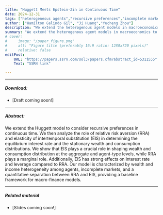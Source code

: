 ```yaml
---
title: "Huggett Meets Epstein-Zin in Continuous Time" 
date: 2024-12-31
tags: ["heterogeneous agents","recursive preferences","incomplete markets"]
author: ["Hamilton Galindo Gil", "Ji Huang","Yucheng Zhou"]
description: "We extend the heterogenous agent models in macroeconomics to consider recursive preferences in continuous time." 
summary: "We extend the heterogenous agent models in macroeconomics to consider recursive preferences and asset pricing in continuous time framework."
# cover:
#     image: "/paper_figure.png"
#     alt: "Figure title (preferably 16:9 ratio: 1280x720 pixels)"
#     relative: false
editPost:
    URL: "https://papers.ssrn.com/sol3/papers.cfm?abstract_id=5311555"
    Text: "SSRN link"

---
```


---

##### Download:
+ [Draft coming soon!]
<!-- - [Paper](paper.pdf)
- [Online appendix](appendix.pdf)
- [Code and data](https://github.com/paper_repo) -->

---

##### Abstract:

We extend the Huggett model to consider recursive preferences in continuous time. We then analyze the role of relative risk aversion (RRA) and elasticity of intertemporal substitution (EIS) in determining the equilibrium interest rate and the stationary wealth and consumption distributions. We show that EIS plays a crucial role in shaping wealth and consumption distribution at the aggregate and agent-type levels, while RRA plays a marginal role. Additionally, EIS has strong effects on interest rate and leverage compared to RRA. Our model is characterized by wealth and income heterogeneity among agents, incomplete markets, and a quantitative separation between RRA and EIS, providing a baseline framework for macro-finance models.

---

<!-- ##### Figure X:  Figure title

![](figurex.png)

---

##### Citation

Author 1, Author 2. Year. "Title." *Journal* Volume (Issue): First page–Last page. https://doi.org/paper_doi.

--- -->

##### Related material
+ [Slides coming soon!]
<!-- + [Presentation slides](presentation.pdf) -->